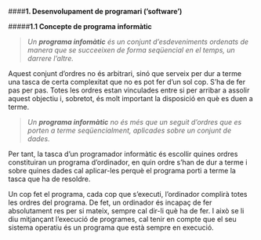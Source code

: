 ####**1. Desenvolupament de programari (’software’)**

#####**1.1 Concepte de programa informàtic**

>_Un **programa infomàtic** és un conjunt d’esdeveniments ordenats de manera que se succeeixen de forma seqüencial en el temps, un darrere l’altre._

Aquest conjunt d’ordres no és arbitrari, sinó que serveix per dur a terme una tasca de certa complexitat que no es pot fer d’un sol cop. S’ha de fer pas per pas. Totes les ordres estan vinculades entre si per arribar a assolir aquest objectiu i, sobretot, és molt important la disposició en què es duen a terme.

>_Un **programa informàtic** no és més que un seguit d’ordres que es porten a terme seqüencialment, aplicades sobre un conjunt de dades._

Per tant, la tasca d’un programador informàtic és escollir quines ordres constituiran un programa d’ordinador, en quin ordre s’han de dur a terme i sobre quines dades cal aplicar-les perquè el programa porti a terme la tasca que ha de resoldre.

Un cop fet el programa, cada cop que s’executi, l’ordinador complirà totes les ordres del programa. De fet, un ordinador és incapaç de fer absolutament res per si mateix, sempre cal dir-li què ha de fer. I això se li diu mitjançant l’execució de programes, cal tenir en compte que el seu sistema operatiu és un programa que està sempre en execució.
